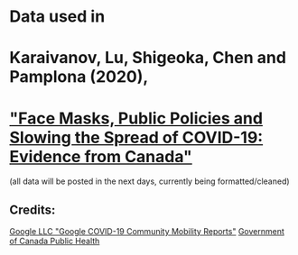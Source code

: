 # Data used in 
# Karaivanov, Lu, Shigeoka, Chen and Pamplona (2020),
# ["Face Masks, Public Policies and Slowing the Spread of COVID-19: Evidence from Canada"](https://github.com/C19-SFU-Econ/Public-Data/blob/master/KLSCP_covid.pdf) 

(all data will be posted in the next days, currently being formatted/cleaned)

Credits:
----------------
[Google LLC "Google COVID-19 Community Mobility Reports"](https://www.google.com/covid19/mobility/)
[Government of Canada Public Health](https://www.canada.ca/en/public-health/services/diseases/2019-novel-coronavirus-infection.html)
